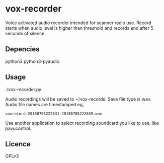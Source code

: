 # vox-recorder

Voice activated audio recorder intended for scanner radio use. Record starts when audio level is higher than threshold and records end after 5 seconds of silence.

## Depencies
python3
python3-pyaudio

## Usage

./vox-recorder.py

Audio recordings will be saved to ~/vox-records. Save file type is wav. Audio file names are timestamped eg,

    voxrecord-20180705222631-20180705222639.wav
    
Use another application to select recording soundcard you like to use, like pavucontrol.

## Licence

GPLv3
